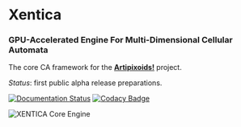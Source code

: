 # Xentica
### GPU-Accelerated Engine For Multi-Dimensional Cellular Automata
The core CA framework for the [**Artipixoids!**](http://artipixoids.a5kin.net/) project.

*Status*: first public alpha release preparations.

[![Documentation Status](https://readthedocs.org/projects/xentica/badge/?version=latest)](http://xentica.readthedocs.io/en/latest/?badge=latest)
[![Codacy Badge](https://api.codacy.com/project/badge/Grade/6f4fac8ce45d4781aa34607922754a71)](https://www.codacy.com/app/a5kin/xentica?utm_source=github.com&amp;utm_medium=referral&amp;utm_content=a5kin/xentica&amp;utm_campaign=Badge_Grade)

![XENTICA Core Engine](http://artipixoids.a5kin.net/assets/img/banners/xentica.png)
